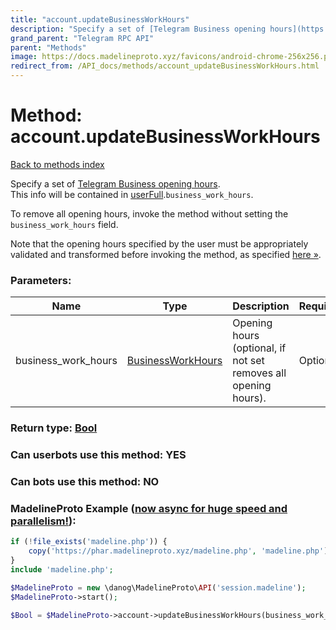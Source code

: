 ```yaml
---
title: "account.updateBusinessWorkHours"
description: "Specify a set of [Telegram Business opening hours](https://core.telegram.org/api/business#opening-hours).  "
grand_parent: "Telegram RPC API"
parent: "Methods"
image: https://docs.madelineproto.xyz/favicons/android-chrome-256x256.png
redirect_from: /API_docs/methods/account_updateBusinessWorkHours.html
---
```

# Method: account.updateBusinessWorkHours
[Back to methods index](index.html)



Specify a set of [Telegram Business opening hours](https://core.telegram.org/api/business#opening-hours).  
This info will be contained in [userFull](../constructors/userFull.html).`business_work_hours`.

To remove all opening hours, invoke the method without setting the `business_work_hours` field.

Note that the opening hours specified by the user must be appropriately validated and transformed before invoking the method, as specified [here »](https://core.telegram.org/api/business#opening-hours).

### Parameters:

| Name     |    Type       | Description | Required |
|----------|---------------|-------------|----------|
|business\_work\_hours|[BusinessWorkHours](/API_docs/types/BusinessWorkHours.html) | Opening hours (optional, if not set removes all opening hours). | Optional|


### Return type: [Bool](/API_docs/types/Bool.html)

### Can userbots use this method: **YES**

### Can bots use this method: **NO**


### MadelineProto Example ([now async for huge speed and parallelism!](https://docs.madelineproto.xyz/docs/ASYNC.html)):


```php
if (!file_exists('madeline.php')) {
    copy('https://phar.madelineproto.xyz/madeline.php', 'madeline.php');
}
include 'madeline.php';

$MadelineProto = new \danog\MadelineProto\API('session.madeline');
$MadelineProto->start();

$Bool = $MadelineProto->account->updateBusinessWorkHours(business_work_hours: $BusinessWorkHours, );
```

